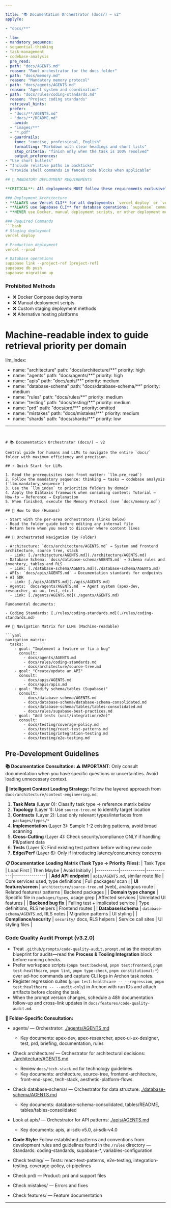 ```yaml
---

title: "📚 Documentation Orchestrator (docs/) — v2"
applyTo:

- "docs/**"

- llm:
- mandatory_sequence:
- sequential-thinking
- task-management
- codebase-analysis
  pre_read:
- path: "docs/AGENTS.md"
  reason: "Root orchestrator for the docs folder"
- path: "docs/memory.md"
  reason: "Mandatory memory protocol"
- path: "docs/agents/AGENTS.md"
  reason: "Agent system and coordination"
- path: "docs/rules/coding-standards.md"
  reason: "Project coding standards"
  retrieval_hints:
  prefer:
  - "docs/**/AGENTS.md"
  - "docs/**/README.md"
    avoid:
  - "images/**"
  - "*.pdf"
  - guardrails:
    tone: "concise, professional, English"
    formatting: "Markdown with clear headings and short lists"
    stop_criteria: "finish only when the task is 100% resolved"
    output_preferences:
- "Use short bullets"
- "Include relative paths in backticks"
- "Provide shell commands in fenced code blocks when applicable"

## 🚀 MANDATORY DEPLOYMENT REQUIREMENTS

**CRITICAL**: All deployments MUST follow these requirements exclusively:

### Deployment Architecture
- **ALWAYS use Vercel CLI** for all deployments: `vercel deploy` or `vercel --prod`
- **ALWAYS use Supabase CLI** for database operations: `supabase` commands
- **NEVER use Docker, manual deployment scripts, or other deployment methods**

### Required Commands
```bash
# Staging deployment
vercel deploy

# Production deployment
vercel --prod

# Database operations
supabase link --project-ref [project-ref]
supabase db push
supabase migration up
```

### Prohibited Methods
- ❌ Docker Compose deployments
- ❌ Manual deployment scripts
- ❌ Custom staging deployment methods
- ❌ Alternative hosting platforms

# Machine-readable index to guide retrieval priority per domain

llm_index:

- name: "architecture"
  path: "docs/architecture/**"
  priority: high
- name: "agents"
  path: "docs/agents/**"
  priority: high
- name: "apis"
  path: "docs/apis/**"
  priority: medium
- name: "database-schema"
  path: "docs/database-schema/**"
  priority: medium
- name: "rules"
  path: "docs/rules/**"
  priority: medium
- name: "testing"
  path: "docs/testing/**"
  priority: medium
- name: "prd"
  path: "docs/prd/**"
  priority: omitted
- name: "mistakes"
  path: "docs/mistakes/**"
  priority: medium
- name: "shards"
  path: "docs/shards/**"
  priority: low

---
```


# 📚 Documentation Orchestrator (docs/) — v2

Central guide for humans and LLMs to navigate the entire `docs/` folder with maximum efficiency and precision.

## ⚡ Quick Start for LLMs

1. Read the prerequisites (see front matter: `llm.pre_read`)
2. Follow the mandatory sequence: thinking → tasks → codebase analysis (`llm.mandatory_sequence`)
3. Use the `llm_index` to prioritize folders by domain
4. Apply the Diátaxis framework when consuming content: Tutorial → How-to → Reference → Explanation
5. When finished, execute the Memory Protocol (see `docs/memory.md`)

## 🔎 How to Use (Humans)

- Start with the per-area orchestrators (links below)
- Read the folder guide before editing any internal file
- Return here when you need to discover where content lives

## 🧭 Orchestrated Navigation (by Folder)

- Architecture: `docs/architecture/AGENTS.md` → System and frontend architecture, source tree, stack
  - Link: [./architecture/AGENTS.md](./architecture/AGENTS.md)
- Database Schema: `docs/database-schema/AGENTS.md` → Schema rules and inventory, tables and RLS
  - Link: [./database-schema/AGENTS.md](./database-schema/AGENTS.md)
- APIs: `docs/apis/AGENTS.md` → Documentation standards for endpoints + AI SDK
  - Link: [./apis/AGENTS.md](./apis/AGENTS.md)
- Agents: `docs/agents/AGENTS.md` → Agent system (apex-dev, researcher, ui-ux, test, etc.)
  - Link: [./agents/AGENTS.md](./agents/AGENTS.md)

Fundamental documents:

- Coding Standards: [./rules/coding-standards.md](./rules/coding-standards.md)

## 🧭 Navigation Matrix for LLMs (Machine-readable)

```yaml
navigation_matrix:
  tasks:
    - goal: "Implement a feature or fix a bug"
      consult:
        - docs/agents/AGENTS.md
        - docs/rules/coding-standards.md
        - docs/architecture/source-tree.md
    - goal: "Create/update an API"
      consult:
        - docs/apis/AGENTS.md
        - docs/apis/apis.md
    - goal: "Modify schema/tables (Supabase)"
      consult:
        - docs/database-schema/AGENTS.md
        - docs/database-schema/database-schema-consolidated.md
        - docs/database-schema/tables/tables-consolidated.md
        - docs/rules/supabase-best-practices.md
    - goal: "Add tests (unit/integration/e2e)"
      consult:
        - docs/testing/coverage-policy.md
        - docs/testing/react-test-patterns.md
        - docs/testing/integration-testing.md
        - docs/testing/e2e-testing.md
```

## Pre-Development Guidelines

**📚 Documentation Consultation:**
⚠️ **IMPORTANT**: Only consult documentation when you have specific questions or uncertainties. Avoid loading unnecessary context.

**🎯 Intelligent Context Loading Strategy:**
Follow the layered approach from `docs/architecture/context-engineering.md`:

1. **Task Meta** (Layer 0): Classify task type → reference matrix below
2. **Topology** (Layer 1): Use `source-tree.md` to identify target location
3. **Contracts** (Layer 2): Load only relevant types/interfaces from `packages/types/*`
4. **Implementation** (Layer 3): Sample 1-2 existing patterns, avoid broad scanning
5. **Cross-Cutting** (Layer 4): Check security/compliance ONLY if handling PII/patient data
6. **Tests** (Layer 5): Find existing test pattern before writing new code
7. **Edge/Perf** (Layer 6): Only if introducing latency/concurrency concerns

**📋 Documentation Loading Matrix (Task Type → Priority Files):**
| Task Type | Load First | Then Maybe | Avoid Initially |
|-----------|------------|------------|----------------|
| **Add API endpoint** | `apis/AGENTS.md`, similar route file | Core services used, type definitions | Full packages/ scan |
| **UI feature/screen** | `architecture/source-tree.md` (web), analogous route | Related features/ patterns | Backend packages |
| **Domain type change** | Specific file in `packages/types`, usage grep | Affected services | Unrelated UI features |
| **Backend bug fix** | Failing test + implicated service | Type definitions, RLS helpers | Frontend routes |
| **Database/schema** | `database-schema/AGENTS.md`, RLS notes | Migration patterns | UI styling |
| **Compliance/security** | `security/` docs, RLS helpers | Service call sites | UI styling files |

### Code Quality Audit Prompt (v3.2.0)

- Treat `.github/prompts/code-quality-audit.prompt.md` as the execution blueprint for audits—read the **Process & Tooling Integration** block before running checks.
- Prefer workspace scripts (`pnpm test:backend`, `pnpm test:frontend`, `pnpm test:healthcare`, `pnpm lint`, `pnpm type-check`, `pnpm constitutional:*`) over ad-hoc commands and capture CLI logs in Archon task notes.
- Register regression suites (`pnpm test:healthcare -- --regression`, `pnpm test:healthcare -- --audit-only`) in Archon with run IDs and attach artifacts before closing the task.
- When the prompt version changes, schedule a 48h documentation follow-up and cross-link updates in `docs/features/code-quality-audit.md`.

**📂 Folder-Specific Consultation:**

- agents/ — Orchestrator: [./agents/AGENTS.md](./agents/AGENTS.md)
  - Key documents: apex-dev, apex-researcher, apex-ui-ux-designer, test, prd, briefing, documentation, rules

- Check architecture/ — Orchestrator for architectural decisions: [./architecture/AGENTS.md](./architecture/AGENTS.md)
  - Review `docs/tech-stack.md` for technology guidelines
  - Key documents: architecture, source-tree, frontend-architecture, front-end-spec, tech-stack, aesthetic-platform-flows

- Check database-schema/ — Orchestrator for data structure: [./database-schema/AGENTS.md](./database-schema/AGENTS.md)
  - Key documents: database-schema-consolidated, tables/README, tables/tables-consolidated
- Look at apis/ — Orchestrator for API patterns: [./apis/AGENTS.md](./apis/AGENTS.md)
  - Key documents: apis, ai-sdk-v5.0, ai-sdk-v4.0
- **Code Style:** Follow established patterns and conventions from development rules and guidelines found in the `/rules` directory — Standards: coding-standards, supabase-\*, variables-configuration
- Check testing/ — Tests: react-test-patterns, e2e-testing, integration-testing, coverage-policy, ci-pipelines
- Check prd/ — Product: prd and support files
- Check mistakes/ — Errors and fixes
- Check features/ — Feature documentation

---
